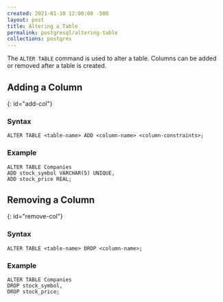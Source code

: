 ```yaml
---
created: 2021-01-10 12:00:00 -500
layout: post
title: Altering a Table
permalink: postgresql/altering-table
collections: postgres
---
```


The ```ALTER TABLE``` command is used to alter a table. 
Columns can be added or removed after a table is created.

## Adding a Column 
{: id="add-col"}

### Syntax

```https
ALTER TABLE <table-name> ADD <column-name> <column-constraints>;
```

### Example

```https
ALTER TABLE Companies 
ADD stock_symbol VARCHAR(5) UNIQUE, 
ADD stock_price REAL;
```

## Removing a Column 
{: id="remove-col"}

### Syntax

```https
ALTER TABLE <table-name> DROP <column-name>;
```

### Example

```https
ALTER TABLE Companies
DROP stock_symbol, 
DROP stock_price;
```